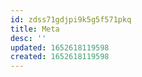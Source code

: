 ```yaml
---
id: zdss71gdjpi9k5g5f571pkq
title: Meta
desc: ''
updated: 1652618119598
created: 1652618119598
---
```


